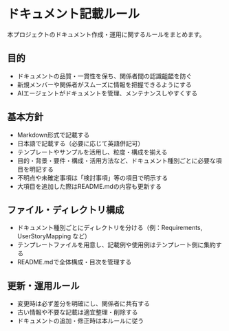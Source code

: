 # ドキュメント記載ルール

本プロジェクトのドキュメント作成・運用に関するルールをまとめます。

## 目的
- ドキュメントの品質・一貫性を保ち、関係者間の認識齟齬を防ぐ
- 新規メンバーや関係者がスムーズに情報を把握できるようにする
- AIエージェントがドキュメントを管理、メンテナンスしやすくする

## 基本方針
- Markdown形式で記載する
- 日本語で記載する（必要に応じて英語併記可）
- テンプレートやサンプルを活用し、粒度・構成を揃える
- 目的・背景・要件・構成・活用方法など、ドキュメント種別ごとに必要な項目を明記する
- 不明点や未確定事項は「検討事項」等の項目で明示する
- 大項目を追加した際はREADME.mdの内容も更新する

## ファイル・ディレクトリ構成
- ドキュメント種別ごとにディレクトリを分ける（例：Requirements, UserStoryMapping など）
- テンプレートファイルを用意し、記載例や使用例はテンプレート側に集約する
- README.mdで全体構成・目次を管理する

## 更新・運用ルール
- 変更時は必ず差分を明確にし、関係者に共有する
- 古い情報や不要な記載は適宜整理・削除する
- ドキュメントの追加・修正時は本ルールに従う
